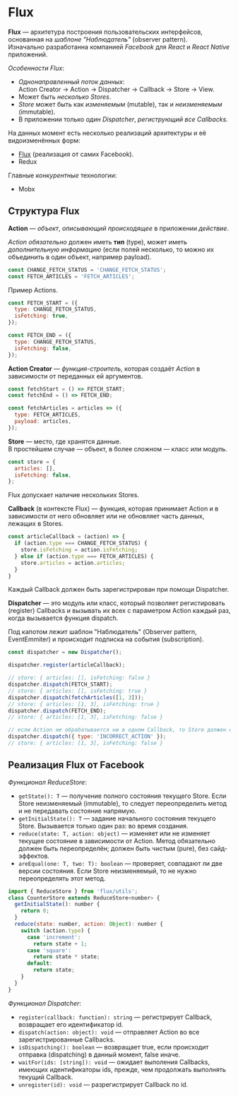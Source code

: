 # Flux

**Flux** — архитетура построения пользовательских интерфейсов, основанная на *шаблоне "Наблюдатель"* (observer pattern).  
Изначально разработанна компанией *Facebook* для *React* и *React Native* приложений.  

*Особенности Flux*:
* *Однонаправленный поток данных*:  
Action Creator -> Action -> Dispatcher -> Callback -> Store -> View.
* Может быть *несколько Stores*.
* *Store* может быть как *изменяемым* (mutable), так и *неизменяемым* (immutable).
* В приложении только *один Dispatcher*, *региструющий все Callbacks*.

На данных момент есть несколько реализаций архитектуры и её видоизменённых форм:
* [Flux](https://github.com/facebook/flux) (реализация от самих Facebook).
* Redux

Главные *конкурентные* технологии: 
* Mobx

## Структура Flux

**Action** — *объект*, *описывающий происходящее* в приложении *действие*.  

*Action обязательно* должен иметь **тип** (type), может иметь *дополнительную информацию* (если полей несколько, то можно их объединить в один объект, например payload).
```js
const CHANGE_FETCH_STATUS = 'CHANGE_FETCH_STATUS';
const FETCH_ARTICLES = 'FETCH_ARTICLES';
```
Пример Actions.
```js
const FETCH_START = ({
  type: CHANGE_FETCH_STATUS,
  isFetching: true, 
});

const FETCH_END = ({
  type: CHANGE_FETCH_STATUS,
  isFetching: false,
});
```

**Action Creator** — *функция-строитель*, которая создаёт *Action* в зависимости от переданных ей аргументов.
```js
const fetchStart = () => FETCH_START;
const fetchEnd = () => FETCH_END;

const fetchArticles = articles => ({
  type: FETCH_ARTICLES,
  payload: articles,
});
```

**Store** — место, где хранятся данные.  
В простейшем случае — объект, в более сложном — класс или модуль.
```js
const store = {
  articles: [],
  isFetching: false,
};
```
Flux допускает наличие нескольких Stores.  

**Callback** (в контексте Flux) — функция, которая принимает Action и в зависимости от него обновляет или не обновляет часть данных, лежащих в Stores.
```js
const articleCallback = (action) => {
  if (action.type === CHANGE_FETCH_STATUS) {
    store.isFetching = action.isFetching;
  } else if (action.type === FETCH_ARTICLES) {
    store.articles = action.articles;
  }
} 
```
Каждый Callback должен быть зарегистрирован при помощи Dispatcher.

**Dispatcher** — это модуль или класс, который позволяет регистировать (register) Callbacks и вызывать их всех с параметром Action каждый раз, когда вызывается функция dispatch. 

Под капотом лежит шаблон "Наблюдатель" (Observer pattern, EventEmmiter) и происходит подписка на события (subscription).  

```js
const dispatcher = new Dispatcher();

dispatcher.register(articleCallback);

// store: { articles: [], isFetching: false }
dispatcher.dispatch(FETCH_START); 
// store: { articles: [], isFetching: true }
dispatcher.dispatch(fetchArticles([1, 3])); 
// store: { articles: [1, 3], isFetching: true }
dispatcher.dispatch(FETCH_END); 
// store: { articles: [1, 3], isFetching: false }

// если Action не обрабатывается ни в одном Callback, то Store должен остаться без изменений
dispatcher.dispatch({ type: 'INCORRECT_ACTION' }); 
// store: { articles: [1, 3], isFetching: false }
```

## Реализация Flux от Facebook

*Функционал ReduceStore*:
* `getState(): T` — получение полного состояния текущего Store. Если Store неизменяемый (immutable), то следует переопределить метод и не передавать состояние напрямую.
* `getInitialState(): T` — задание начального состояния текущего Store. Вызывается только один раз: во время создания.
* `reduce(state: T, action: object)` — изменяет или не изменяет текущее состояние в зависимости от Action. Метод обязательно должен быть переопределён; должен быть чистым (pure), без сайд-эффектов.
* `areEqual(one: T, two: T): boolean` — проверяет, совпадают ли две версии состояния. Если Store неизменяемый, то не нужно переопределять этот метод.
```js
import { ReduceStore } from 'flux/utils';
class CounterStore extends ReduceStore<number> {
  getInitialState(): number {
    return 0;
  }
  reduce(state: number, action: Object): number {
    switch (action.type) {
      case 'increment':
        return state + 1;
      case 'square':
        return state * state;
      default:
        return state;
    }
  }
}
```

*Функционал Dispatcher*:
- `register(callback: function): string` — регистрирует Callback, возвращает его идентификатор id.
- `dispatch(action: object): void` — отправляет Action во все зарегистрированные Callbacks.
- `isDispatching(): boolean` — возвращает true, если происходит отправка (dispatching) в данный момент, false иначе.
- `waitFor(ids: [string]): void` — ожидает выполения Callbacks, имеющих идентификаторы ids, прежде, чем продолжать выполнять текущий Callback.
- `unregister(id): void` — разрегистрирует Callback по id.
